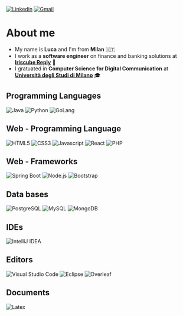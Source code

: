 [![Linkedin](https://img.shields.io/badge/Linkedin-%230077B5.svg?logo=linkedin&logoColor=white)](https://www.linkedin.com/in/lucaarmetta/)
[![Gmail](https://img.shields.io/badge/Gmail-D14836?logo=gmail&logoColor=white)](mailto:armetta.luca@gmail.com)

# About me

<ul>
  <li>My name is <b>Luca</b> and I'm from <b>Milan</b> 🇮🇹</li>
  <li>I work as a <b>software engineer</b> on finance and banking solutions at <a href="https://www.reply.com/iriscube-reply/it/"><b>Iriscube Reply</b></a> 💼</li>
  <li>I gratuated in <b>Computer Science for Digital Communication</b> at <a href="https://www.unimi.it/"><b>Università degli Studi di Milano</b></a> 🎓</li>
</ul>

## Programming Languages

![Java](https://img.shields.io/badge/Java-%23ED8B00.svg?logo=openjdk&logoColor=white)
![Python](https://img.shields.io/badge/Python-3776AB?logo=python&logoColor=fff)
![GoLang](https://img.shields.io/badge/Go-%2300ADD8.svg?&logo=go&logoColor=white)

## Web - Programming Language

![HTML5](https://img.shields.io/badge/HTML-%23E34F26.svg?logo=html5&logoColor=white)
![CSS3](https://img.shields.io/badge/CSS-1572B6?logo=css3&logoColor=fff)
![Javascript](https://img.shields.io/badge/javascript%20-%23323330.svg?&style=for-the-badge&logo=javascript&logoColor=%23F7DF1)
![React](https://img.shields.io/badge/react%20-%23323330.svg?&style=for-the-badge&logo=react&logoColor=%61dafb)
![PHP](https://img.shields.io/badge/php-%23777BB4.svg?&style=for-the-badge&logo=php&logoColor=white)

## Web - Frameworks

![Spring Boot](https://img.shields.io/badge/springboot-%236DB33F.svg?style=for-the-badge&logo=springboot&logoColor=white)
![Node.js](https://img.shields.io/badge/node.js%20-%2343853D.svg?&style=for-the-badge&logo=node.js&logoColor=white)
![Bootstrap](https://img.shields.io/badge/bootstrap%20-%23563D7C.svg?&style=for-the-badge&logo=bootstrap&logoColor=white)

## Data bases

![PostgreSQL](https://img.shields.io/badge/postgresql-4169E1?&style=for-the-badge&logo=postgresql&logoColor=white)
![MySQL](https://img.shields.io/badge/mysql-4479A1?&style=for-the-badge&logo=mysql&logoColor=white)
![MongoDB](https://img.shields.io/badge/mongodb-47A248?&style=for-the-badge&logo=mongodb&logoColor=white)

## IDEs

![IntelliJ IDEA](https://img.shields.io/badge/IntelliJIDEA-000000.svg?style=for-the-badge&logo=intellij-idea&logoColor=white)

## Editors

![Visual Studio Code](https://img.shields.io/badge/Visual%20Studio%20Code-0078d7.svg?style=for-the-badge&logo=visual-studio-code&logoColor=white)
![Eclipse](https://img.shields.io/badge/Eclipse-2C2255.svg?&style=for-the-badge&logo=Eclipse&logoColor=white)
![Overleaf](https://img.shields.io/badge/Overleaf-47A141.svg?&style=for-the-badge&logo=Overleaf&logoColor=white)

## Documents

![Latex](https://img.shields.io/badge/latex%20-%23008080.svg?&style=for-the-badge&logo=latex&logoColor=white)
